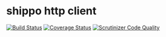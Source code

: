 shippo http client
=====================

[![Build Status](https://travis-ci.org/gong023/shippo-http-client.svg)](https://travis-ci.org/gong023/shippo-http-client)
[![Coverage Status](https://coveralls.io/repos/gong023/shippo-http-client/badge.svg?branch=master&service=github)](https://coveralls.io/github/gong023/shippo-http-client?branch=master)
[![Scrutinizer Code Quality](https://scrutinizer-ci.com/g/gong023/shippo-http-client/badges/quality-score.png?b=master)](https://scrutinizer-ci.com/g/gong023/shippo-http-client/?branch=master)
